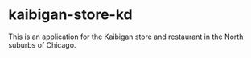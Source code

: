 # kaibigan-store-kd
This is an application for the Kaibigan store and restaurant in the North suburbs of Chicago.
